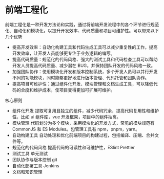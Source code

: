 # 前端工程化

前端工程化是一种开发方法论和实践，通过将前端开发流程中的各个环节进行规范化、自动化和模块化，以提升开发效率、代码质量和项目可维护性。可以带来以下几个优势

- 提高开发效率：自动化构建工具和代码生成工具可以减少重复性的工作，提高开发效率，让开发人员能够更专注于业务逻辑的编写。
- 提高代码质量：规范化的代码风格、强大的测试工具和代码检查工具可以帮助开发人员提高代码质量、减少潜在 BUG，并保持团队开发的代码风格一致。
- 加强团队协作：使用模块化开发和版本控制系统，多个开发人员可以并行开发不同的功能模块，同时能够更好地进行版本管理、代码托管和团队协作。
- 提高项目可维护性：通过组件化开发、模块管理和文档生成工具，可以降低代码的合度和维护成本，使项目变得更加可扩展可维护。

核心原则

- 组件化开发 提取可复用且独立的组件，减少代码冗余，提高代码复用性和维护性，比如 ui 组件库，vue 开发框架，项目中的组件抽离。
- 模块管理 代码划分为多个模块，采用模块化的开发方式，常见的模块规范有 CommonJS 和 ES Modules。包管理工具有 npm，pnpm，yarn。
- 自动构建工具 自动处理和优化前端项目的构建过程，包括编译、压缩、合并文件等。
- 规范化的代码风格 提高代码的可读性和可维护性，ESlint Prettier
- 测试工具 单元测试
- 团队协作与版本控制 git
- 自动化部署工具 Jenkins
- 文档和知识管理
